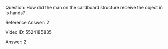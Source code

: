 Question: How did the man on the cardboard structure receive the object in is hands?

Reference Answer: 2

Video ID: 5524185835

Answer: 2

